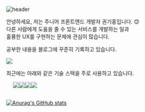 ![header](https://capsule-render.vercel.app/api?type=waving&color=22c58b&height=300&section=header&text=Hello&fontSize=90&fontColor=ffffff)


안녕하세요, 저는 주니어 프론트엔드 개발자 권기홍입니다. 😊  
다른 사람에게 도움을 줄 수 있는 서비스를 개발하는 일과  
훌륭한 UX를 구현하는 문제에 관심이 많습니다.  

공부한 내용을 블로그에 꾸준히 기록하고 있습니다.

<a href="https://gitul0515.github.io" target="_blank"><img src="https://img.shields.io/badge/Blog-000000?style=flat-square&logo=Github&logoColor=white"/></a>


최근에는 아래와 같은 기술 스택을 주로 사용하고 있습니다.

<div style="width: 100px; display: flex; justify-content: center">
  <img src="https://img.shields.io/badge/JAVASCRIPT-F7DF1E?style=flat-square&logo=javascript&logoColor=white"/>
  <img src="https://img.shields.io/badge/TYPESCRIPT-3178C6?style=flat-square&logo=typescript&logoColor=white"/>
  <img src="https://img.shields.io/badge/REACT-61DAFB?style=flat-square&logo=react&logoColor=white"/>
  <img src="https://img.shields.io/badge/Next.js-000000?style=flat-square&logo=next.js&logoColor=white"/>
</div>

<br>

[![Anurag's GitHub stats](https://github-readme-stats.vercel.app/api?username=gitul0515)](https://github.com/anuraghazra/github-readme-stats)




<!--
**gitul0515/gitul0515** is a ✨ _special_ ✨ repository because its `README.md` (this file) appears on your GitHub profile.

Here are some ideas to get you started:

- 🔭 I’m currently working on ...
- 🌱 I’m currently learning ...
- 👯 I’m looking to collaborate on ...
- 🤔 I’m looking for help with ...
- 💬 Ask me about ...
- 📫 How to reach me: ...
- 😄 Pronouns: ...
- ⚡ Fun fact: ...
-->
